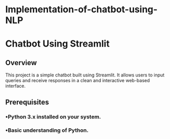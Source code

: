 # Implementation-of-chatbot-using-NLP
# Chatbot Using Streamlit
## Overview
This project is a simple chatbot built using Streamlit. It allows users to input queries and receive responses in a clean and interactive web-based interface.

## Prerequisites
### •Python 3.x installed on your system.
### •Basic understanding of Python.
